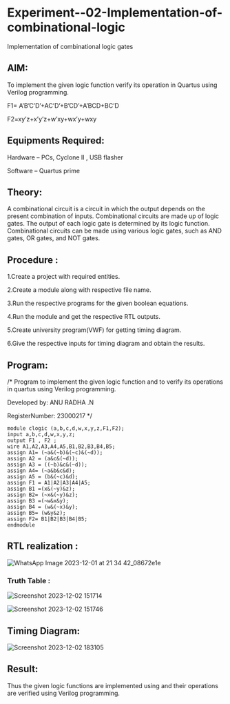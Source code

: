 # Experiment--02-Implementation-of-combinational-logic
Implementation of combinational logic gates
 
## AIM:
To implement the given logic function verify its operation in Quartus using Verilog programming.

 F1= A’B’C’D’+AC’D’+B’CD’+A’BCD+BC’D
 
F2=xy’z+x’y’z+w’xy+wx’y+wxy
 
 
 
## Equipments Required:
Hardware – PCs, Cyclone II , USB flasher

Software – Quartus prime


## Theory:
A combinational circuit is a circuit in which the output depends on the present
combination of inputs. Combinational circuits are made up of logic gates. The output of
each logic gate is determined by its logic function. Combinational circuits can be made
using various logic gates, such as AND gates, OR gates, and NOT gates.

## Procedure : 

1.Create a project with required entities.

2.Create a module along with respective file name. 

3.Run the respective programs for the given boolean equations.

4.Run the module and get the respective RTL outputs.

5.Create university program(VWF) for getting timing diagram.

6.Give the respective inputs for timing diagram and obtain the results.


## Program:
/*
Program to implement the given logic function and to verify its operations in quartus using Verilog programming.

Developed by: ANU RADHA .N

RegisterNumber:  23000217
*/

```
module clogic (a,b,c,d,w,x,y,z,F1,F2);
input a,b,c,d,w,x,y,z;
output F1 , F2 ;
wire A1,A2,A3,A4,A5,B1,B2,B3,B4,B5;
assign A1= (~a&(~b)&(~c)&(~d));
assign A2 = (a&c&(~d));
assign A3 = ((~b)&c&(~d));
assign A4= (~a&b&c&d);
assign A5 = (b&(~c)&d);
assign F1 = A1|A2|A3|A4|A5;
assign B1 =(x&(~y)&z);
assign B2= (~x&(~y)&z);
assign B3 =(~w&x&y);
assign B4 = (w&(~x)&y);
assign B5= (w&y&z);
assign F2= B1|B2|B3|B4|B5;
endmodule

```
## RTL realization : 
![WhatsApp Image 2023-12-01 at 21 34 42_08672e1e](https://github.com/ANU23000217/Experiment--02-Implementation-of-combinational-logic-/assets/139117108/bc2e50f3-b9c4-497d-b349-87332ec182a4)

### Truth Table :
![Screenshot 2023-12-02 151714](https://github.com/ANU23000217/Experiment--02-Implementation-of-combinational-logic-/assets/139117108/44ba6d52-d2f8-4b03-aee5-98298b492de3)

![Screenshot 2023-12-02 151746](https://github.com/ANU23000217/Experiment--02-Implementation-of-combinational-logic-/assets/139117108/cbd32d50-ff69-4654-ade0-ac015bde2825)

## Timing Diagram:
![Screenshot 2023-12-02 183105](https://github.com/ANU23000217/Experiment--02-Implementation-of-combinational-logic-/assets/139117108/53e45217-cc9d-42eb-93d3-94f6961798d6)


## Result:
Thus the given logic functions are implemented using  and their operations are verified using Verilog programming.

